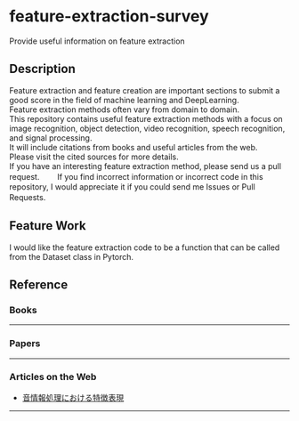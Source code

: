 # feature-extraction-survey

Provide useful information on feature extraction

## Description

Feature extraction and feature creation are important sections to submit a good score in the field of machine learning and DeepLearning.  
Feature extraction methods often vary from domain to domain.   
This repository contains useful feature extraction methods with a focus on image recognition, object detection, video recognition, speech recognition, and signal processing.  
It will include citations from books and useful articles from the web.   
Please visit the cited sources for more details.  
If you have an interesting feature extraction method, please send us a pull request.　　
If you find incorrect information or incorrect code in this repository, I would appreciate it if you could send me Issues or Pull Requests.　　

## Feature Work

I would like the feature extraction code to be a function that can be called from the Dataset class in Pytorch.

## Reference

### Books

---

### Papers

---

### Articles on the Web

- [音情報処理における特徴表現](https://www.slideshare.net/NU_I_TODALAB/toda20160803-miru2016)

---
